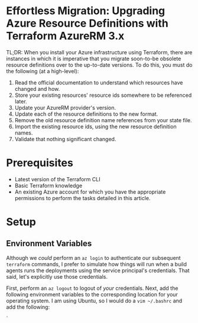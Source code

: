 # Effortless Migration: Upgrading Azure Resource Definitions with Terraform AzureRM 3.x

TL;DR: When you install your Azure infrastructure using Terraform, there are instances in which it is imperative that you migrate soon-to-be obsolete resource definitions over to the up-to-date versions. To do this, you must do the following (at a high-level):

1. Read the official documentation to understand which resources have changed and how.
1. Store your existing resources' resource ids somewhere to be referenced later.
1. Update your AzureRM provider's version.
1. Update each of the resource definitions to the new format.
1. Remove the old resource definition name references from your state file.
1. Import the existing resource ids, using the new resource definition names.
1. Validate that nothing significant changed.

# Prerequisites

- Latest version of the Terraform CLI
- Basic Terraform knowledge
- An existing Azure account for which you have the appropriate permissions to perform the tasks detailed in this article.

# Setup

## Environment Variables

Although we *could* perform an `az login` to authenticate our subsequent `terraform` commands, I prefer to simulate how things will run when a build agents runs the deployments using the service principal's credentials. That said, let's explicitly use those credentials.

First, perform an `az logout` to logout of *your* credentials. Next, add the following environment variables to the corresponding location for your operating system. I am using Ubuntu, so I would do a `vim ~/.bashrc` and add the following:

`